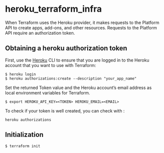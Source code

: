 # heroku_terraform_infra

When Terraform uses the Heroku provider, it makes requests to the Platform API to create apps, add-ons, and other resources.
Requests to the Platform API require an authorization token.

##  Obtaining a heroku authorization token

First, use the [Heroku](https://devcenter.heroku.com/articles/heroku-cli) CLI to ensure that you are logged in to the Heroku account that you want to use with Terraform:

``` 
$ heroku login
$ heroku authorizations:create --description "your_app_name"
```

Set the returned Token value and the Heroku account’s email address as local environment variables for Terraform.
```
$ export HEROKU_API_KEY=<TOKEN> HEROKU_EMAIL=<EMAIL>
```

To check if your token is well created, you can check with :
```
heroku authorizations
```
##  Initialization
```
$ terraform init
```
